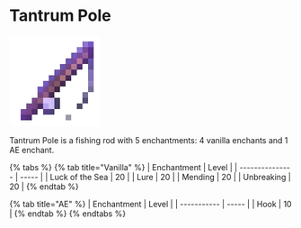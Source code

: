 # Tantrum Pole

![](<../../.gitbook/assets/Pristine Pole (1).gif>)

Tantrum Pole is a fishing rod with 5 enchantments: 4 vanilla enchants and 1 AE enchant.

{% tabs %}
{% tab title="Vanilla" %}
| Enchantment     | Level |
| --------------- | ----- |
| Luck of the Sea | 20    |
| Lure            | 20    |
| Mending         | 20    |
| Unbreaking      | 20    |
{% endtab %}

{% tab title="AE" %}
| Enchantment | Level |
| ----------- | ----- |
| Hook        | 10    |
{% endtab %}
{% endtabs %}
